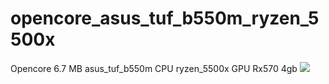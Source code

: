 # opencore_asus_tuf_b550m_ryzen_5500x
Opencore 6.7
MB  asus_tuf_b550m
CPU ryzen_5500x
GPU Rx570 4gb
<img src="https://github.com/hnzzyagami/opencore_asus_tuf_b550m_ryzen_5500x/blob/main/222.png"/>
